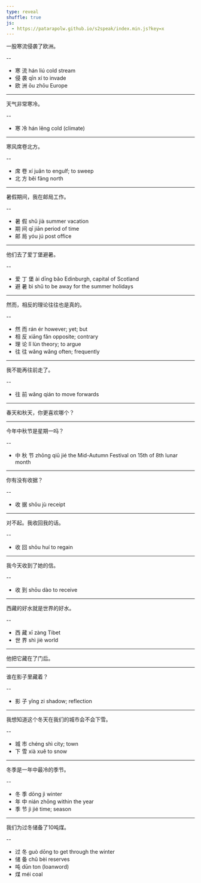 ```yaml
---
type: reveal
shuffle: true
js:
  - https://patarapolw.github.io/s2speak/index.min.js?key=x
---
```


一股寒流侵袭了欧洲。

--

- 寒 流 hán liú cold stream
- 侵 袭 qīn xí to invade
- 欧 洲 ōu zhōu Europe

---

天气非常寒冷。

--

- 寒 冷 hán lěng cold (climate)

---

寒风席卷北方。

--

- 席 卷 xí juǎn to engulf; to sweep
- 北 方 běi fāng north

---

暑假期间，我在邮局工作。

--

- 暑 假 shǔ jià summer vacation
- 期 间 qī jiān period of time
- 邮 局 yóu jú post office

---

他们去了爱丁堡避暑。

--

- 爱 丁 堡 ài dīng bǎo Edinburgh, capital of Scotland
- 避 暑 bì shǔ to be away for the summer holidays

---

然而，相反的理论往往也是真的。

--

- 然 而 rán ér however; yet; but
- 相 反 xiāng fǎn opposite; contrary
- 理 论 lǐ lùn theory; to argue
- 往 往 wǎng wǎng often; frequently

---

我不能再往前走了。

--

- 往 前 wǎng qián to move forwards

---

春天和秋天，你更喜欢哪个？

---

今年中秋节是星期一吗？

--

- 中 秋 节 zhōng qiū jié the Mid-Autumn Festival on 15th of 8th lunar month

---

你有没有收据？

--

- 收 据 shōu jù receipt

---

对不起。我收回我的话。

--

- 收 回 shōu huí to regain

---

我今天收到了她的信。

--

- 收 到 shōu dào to receive

---

西藏的好水就是世界的好水。

--

- 西 藏 xī zàng Tibet
- 世 界 shì jiè world

---

他把它藏在了门后。

---

谁在影子里藏着？

--

- 影 子 yǐng zi shadow; reflection

---

我想知道这个冬天在我们的城市会不会下雪。

--

- 城 市 chéng shì city; town
- 下 雪 xià xuě to snow

---

冬季是一年中最冷的季节。

--

- 冬 季 dōng jì winter
- 年 中 nián zhōng within the year
- 季 节 jì jié time; season

---

我们为过冬储备了10吨煤。

--

- 过 冬 guò dōng to get through the winter
- 储 备 chǔ bèi reserves
- 吨 dūn ton (loanword)
- 煤 méi coal
